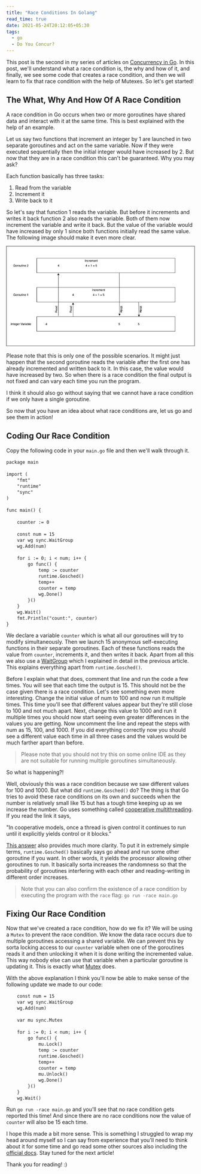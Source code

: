 ```yaml
---
title: "Race Conditions In Golang"
read_time: true
date: 2021-05-24T20:12:05+05:30
tags:
  - go
  - Do You Concur?
---
```


This post is the second in my series of articles on [Concurrency in Go](https://arshsharma.com/posts/2021-05-19-concurrency-in-golang/). In this post, we'll understand what a race condition is, the why and how of it, and finally, we see some code that creates a race condition, and then we will learn to fix that race condition with the help of Mutexes. So let's get started!

## The What, Why And How Of A Race Condition

A race condition in Go occurs when two or more goroutines have shared data and interact with it at the same time. This is best explained with the help of an example. 

Let us say two functions that increment an integer by 1 are launched in two separate goroutines and act on the same variable. Now if they were executed sequentially then the initial integer would have increased by 2. But now that they are in a race condition this can't be guaranteed. Why you may ask?

Each function basically has three tasks:
1. Read from the variable
2. Increment it
3. Write back to it

So let's say that function 1 reads the variable. But before it increments and writes it back function 2 also reads the variable. Both of them now increment the variable and write it back. But the value of the variable would have increased by only 1 since both functions initially read the same value. The following image should make it even more clear.

![race condition](2021-05-24-1.jpeg)

Please note that this is only one of the possible scenarios. It might just happen that the second goroutine reads the variable after the first one has already incremented and written back to it. In this case, the value would have increased by two. So when there is a race condition the final output is not fixed and can vary each time you run the program.

I think it should also go without saying that we cannot have a race condition if we only have a single goroutine.

So now that you have an idea about what race conditions are, let us go and see them in action!

## Coding Our Race Condition

Copy the following code in your `main.go` file and then we'll walk through it.

```
package main

import (
	"fmt"
	"runtime"
	"sync"
)

func main() {

	counter := 0

	const num = 15
	var wg sync.WaitGroup
	wg.Add(num)

	for i := 0; i < num; i++ {
		go func() {
			temp := counter
			runtime.Gosched()
			temp++
			counter = temp
			wg.Done()
		}()
	}
	wg.Wait()
	fmt.Println("count:", counter)
}
```

We declare a variable `counter` which is what all our goroutines will try to modify simultaneously. Then we launch 15 anonymous self-executing functions in their separate goroutines. Each of these functions reads the value from `counter`, increments it, and then writes it back. Apart from all this we also use a [WaitGroup](https://arshs.tech/concurrency-in-golang/) which I explained in detail in the previous article. This explains everything apart from `runtime.Gosched()`.

Before I explain what that does, comment that line and run the code a few times. You will see that each time the output is 15. This should not be the case given there is a race condition. Let's see something even more interesting. Change the initial value of num to 100 and now run it multiple times. This time you'll see that different values appear but they're still close to 100 and not much apart. Next, change this value to 1000 and run it multiple times you should now start seeing even greater differences in the values you are getting. Now uncomment the line and repeat the steps with num as 15, 100, and 1000. If you did everything correctly now you should see a different value each time in all three cases and the values would be much farther apart than before.

> Please note that you should not try this on some online IDE as they are not suitable for running multiple goroutines simultaneously.

So what is happening?!

Well, obviously this was a race condition because we saw different values for 100 and 1000. But what did `runtime.Gosched()` do? The thing is that Go tries to avoid these race conditions on its own and succeeds when the number is relatively small like 15 but has a tough time keeping up as we increase the number. Go uses something called [cooperative multithreading](http://www.cafeaulait.org/course/week11/32.html). If you read the link it says,

"In cooperative models, once a thread is given control it continues to run until it explicitly yields control or it blocks."

[This answer](https://stackoverflow.com/a/13108469) also provides much more clarity. To put it in extremely simple terms, `runtime.Gosched()` basically says go ahead and run some other goroutine if you want. In other words, it yields the processor allowing other goroutines to run. It basically sorta increases the randomness so that the probability of goroutines interfering with each other and reading-writing in different order increases. 

> Note that you can also confirm the existence of a race condition by executing the program with the `race` flag: `go run -race main.go`

## Fixing Our Race Condition

Now that we've created a race condition, how do we fix it? We will be using a `Mutex` to prevent the race condition. We know the data race occurs due to multiple goroutines accessing a shared variable. We can prevent this by sorta locking access to our `counter` variable when one of the goroutines reads it and then unlocking it when it is done writing the incremented value. This way nobody else can use that variable when a particular goroutine is updating it. This is exactly what [Mutex](https://golang.org/pkg/sync/#Mutex) does.

With the above explanation I think you'll now be able to make sense of the following update we made to our code:

```
	const num = 15
	var wg sync.WaitGroup
	wg.Add(num)

	var mu sync.Mutex

	for i := 0; i < num; i++ {
		go func() {
			mu.Lock()
			temp := counter
			runtime.Gosched()
			temp++
			counter = temp
			mu.Unlock()
			wg.Done()
		}()
	}
	wg.Wait()
```

Run `go run -race main.go` and you'll see that no race condition gets reported this time! And since there are no race conditions now the value of `counter` will also be 15 each time.

I hope this made a bit more sense. This is something I struggled to wrap my head around myself so I can say from experience that you'll need to think about it for some time and go read some other sources also including the [official docs](https://golang.org/pkg/runtime/#Gosched). Stay tuned for the next article!

Thank you for reading! :)